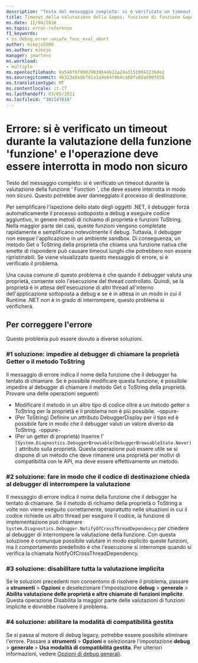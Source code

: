```yaml
---
description: "Testo del messaggio completo: si è verificato un timeout durante la valutazione della funzione ' Function ', che deve essere interrotta in modo non sicuro."
title: Timeout della valutazione della &apos; funzione di funzione &apos; e di cui è necessario interrompere l'operazione in modo non sicuro | Microsoft Docs
ms.date: 11/04/2016
ms.topic: error-reference
f1_keywords:
- vs.debug.error.unsafe_func_eval_abort
author: mikejo5000
ms.author: mikejo
manager: jmartens
ms.workload:
- multiple
ms.openlocfilehash: 0a540f6f80029039644b22a24a31510042236de2
ms.sourcegitcommit: 4b323a8a8bfd1a1a9e84f4b4ca88fa8da690f656
ms.translationtype: MT
ms.contentlocale: it-IT
ms.lasthandoff: 03/05/2021
ms.locfileid: "102147016"
---
```

# <a name="error-evaluating-the-function-39function39-timed-out-and-needed-to-be-aborted-in-an-unsafe-way"></a>Errore: si è verificato un timeout durante la valutazione della funzione &#39;funzione&#39; e l'operazione deve essere interrotta in modo non sicuro

Testo del messaggio completo: si è verificato un timeout durante la valutazione della funzione ' Function ', che deve essere interrotta in modo non sicuro. Questo potrebbe aver danneggiato il processo di destinazione.

Per semplificare l'ispezione dello stato degli oggetti .NET, il debugger forza automaticamente il processo sottoposto a debug a eseguire codice aggiuntivo, in genere metodi di richiamo di proprietà e funzioni ToString. Nella maggior parte dei casi, queste funzioni vengono completate rapidamente e semplificano notevolmente il debug. Tuttavia, il debugger non esegue l'applicazione in un ambiente sandbox. Di conseguenza, un metodo Get o ToString della proprietà che chiama una funzione nativa che smette di rispondere può causare timeout lunghi che potrebbero non essere ripristinabili. Se viene visualizzato questo messaggio di errore, si è verificato il problema.

Una causa comune di questo problema è che quando il debugger valuta una proprietà, consente solo l'esecuzione del thread controllato. Quindi, se la proprietà è in attesa dell'esecuzione di altri thread all'interno dell'applicazione sottoposta a debug e se è in attesa in un modo in cui il Runtime .NET non è in grado di interrompere, questo problema si verificherà.

## <a name="to-correct-this-error"></a>Per correggere l'errore

Questo problema può essere dovuto a diverse soluzioni.

### <a name="solution-1-prevent-the-debugger-from-calling-the-getter-property-or-tostring-method"></a>#1 soluzione: impedire al debugger di chiamare la proprietà Getter o il metodo ToString

Il messaggio di errore indica il nome della funzione che il debugger ha tentato di chiamare. Se è possibile modificare questa funzione, è possibile impedire al debugger di chiamare il metodo Get o ToString della proprietà. Provare una delle operazioni seguenti:

* Modificare il metodo in un altro tipo di codice oltre a un metodo getter o ToString per la proprietà e il problema non è più possibile.
    -oppure-
* (Per ToString) Definire un attributo DebuggerDisplay per il tipo ed è possibile fare in modo che il debugger valuti un valore diverso da ToString.
    -oppure-
* (Per un getter di proprietà) Inserire l' `[System.Diagnostics.DebuggerBrowsable(DebuggerBrowsableState.Never)]` attributo sulla proprietà. Questa operazione può essere utile se si dispone di un metodo che deve rimanere una proprietà per motivi di compatibilità con le API, ma deve essere effettivamente un metodo.

### <a name="solution-2-have-the-target-code-ask-the-debugger-to-abort-the-evaluation"></a>#2 soluzione: fare in modo che il codice di destinazione chieda al debugger di interrompere la valutazione

Il messaggio di errore indica il nome della funzione che il debugger ha tentato di chiamare. Se il metodo di richiamo della proprietà o ToString a volte non viene eseguito correttamente, soprattutto nelle situazioni in cui il codice richiede un altro thread per eseguire il codice, la funzione di implementazione può chiamare `System.Diagnostics.Debugger.NotifyOfCrossThreadDependency` per chiedere al debugger di interrompere la valutazione della funzione. Con questa soluzione è comunque possibile valutare in modo esplicito queste funzioni, ma il comportamento predefinito è che l'esecuzione si interrompe quando si verifica la chiamata NotifyOfCrossThreadDependency.

### <a name="solution-3-disable-all-implicit-evaluation"></a>#3 soluzione: disabilitare tutta la valutazione implicita

Se le soluzioni precedenti non consentono di risolvere il problema, passare a **strumenti**  >  **Opzioni** e deselezionare l'impostazione **debug**  >  **generale**  >  **Abilita valutazione delle proprietà e altre chiamate di funzioni implicite**. Questa operazione Disabilita la maggior parte delle valutazioni di funzioni implicite e dovrebbe risolvere il problema.

### <a name="solution-4-enable-managed-compatibility-mode"></a>#4 soluzione: abilitare la modalità di compatibilità gestita

Se si passa al motore di debug legacy, potrebbe essere possibile eliminare l'errore. Passare a **strumenti**  >  **Opzioni** e selezionare l'impostazione **debug**  >  **generale**  >  **Usa modalità di compatibilità gestita**. Per ulteriori informazioni, vedere [Opzioni di debug generali](../debugger/general-debugging-options-dialog-box.md).
